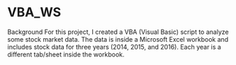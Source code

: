 # VBA_WS

Background
For this project, I created a VBA (Visual Basic) script to analyze some stock market data. The data is inside a Microsoft Excel workbook and includes stock data for three years (2014, 2015, and 2016). Each year is a different tab/sheet inside the workbook.

